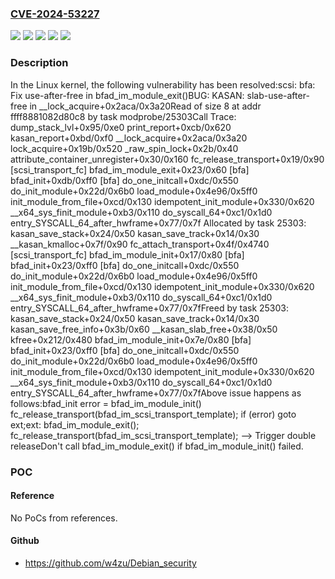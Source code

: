 ### [CVE-2024-53227](https://cve.mitre.org/cgi-bin/cvename.cgi?name=CVE-2024-53227)
![](https://img.shields.io/static/v1?label=Product&message=Linux&color=blue)
![](https://img.shields.io/static/v1?label=Version&message=&color=brightgreen)
![](https://img.shields.io/static/v1?label=Version&message=2.6.32%20&color=brightgreen)
![](https://img.shields.io/static/v1?label=Version&message=7725ccfda59715ecf8f99e3b520a0b84cc2ea79e%20&color=brightgreen)
![](https://img.shields.io/static/v1?label=Vulnerability&message=n%2Fa&color=blue)

### Description

In the Linux kernel, the following vulnerability has been resolved:scsi: bfa: Fix use-after-free in bfad_im_module_exit()BUG: KASAN: slab-use-after-free in __lock_acquire+0x2aca/0x3a20Read of size 8 at addr ffff8881082d80c8 by task modprobe/25303Call Trace: <TASK> dump_stack_lvl+0x95/0xe0 print_report+0xcb/0x620 kasan_report+0xbd/0xf0 __lock_acquire+0x2aca/0x3a20 lock_acquire+0x19b/0x520 _raw_spin_lock+0x2b/0x40 attribute_container_unregister+0x30/0x160 fc_release_transport+0x19/0x90 [scsi_transport_fc] bfad_im_module_exit+0x23/0x60 [bfa] bfad_init+0xdb/0xff0 [bfa] do_one_initcall+0xdc/0x550 do_init_module+0x22d/0x6b0 load_module+0x4e96/0x5ff0 init_module_from_file+0xcd/0x130 idempotent_init_module+0x330/0x620 __x64_sys_finit_module+0xb3/0x110 do_syscall_64+0xc1/0x1d0 entry_SYSCALL_64_after_hwframe+0x77/0x7f </TASK>Allocated by task 25303: kasan_save_stack+0x24/0x50 kasan_save_track+0x14/0x30 __kasan_kmalloc+0x7f/0x90 fc_attach_transport+0x4f/0x4740 [scsi_transport_fc] bfad_im_module_init+0x17/0x80 [bfa] bfad_init+0x23/0xff0 [bfa] do_one_initcall+0xdc/0x550 do_init_module+0x22d/0x6b0 load_module+0x4e96/0x5ff0 init_module_from_file+0xcd/0x130 idempotent_init_module+0x330/0x620 __x64_sys_finit_module+0xb3/0x110 do_syscall_64+0xc1/0x1d0 entry_SYSCALL_64_after_hwframe+0x77/0x7fFreed by task 25303: kasan_save_stack+0x24/0x50 kasan_save_track+0x14/0x30 kasan_save_free_info+0x3b/0x60 __kasan_slab_free+0x38/0x50 kfree+0x212/0x480 bfad_im_module_init+0x7e/0x80 [bfa] bfad_init+0x23/0xff0 [bfa] do_one_initcall+0xdc/0x550 do_init_module+0x22d/0x6b0 load_module+0x4e96/0x5ff0 init_module_from_file+0xcd/0x130 idempotent_init_module+0x330/0x620 __x64_sys_finit_module+0xb3/0x110 do_syscall_64+0xc1/0x1d0 entry_SYSCALL_64_after_hwframe+0x77/0x7fAbove issue happens as follows:bfad_init  error = bfad_im_module_init()    fc_release_transport(bfad_im_scsi_transport_template);  if (error)    goto ext;ext:  bfad_im_module_exit();    fc_release_transport(bfad_im_scsi_transport_template);    --> Trigger double releaseDon't call bfad_im_module_exit() if bfad_im_module_init() failed.

### POC

#### Reference
No PoCs from references.

#### Github
- https://github.com/w4zu/Debian_security

